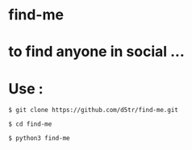 # find-me


# to find anyone in social ...

# Use :

```
$ git clone https://github.com/d5tr/find-me.git

$ cd find-me 

$ python3 find-me
```
